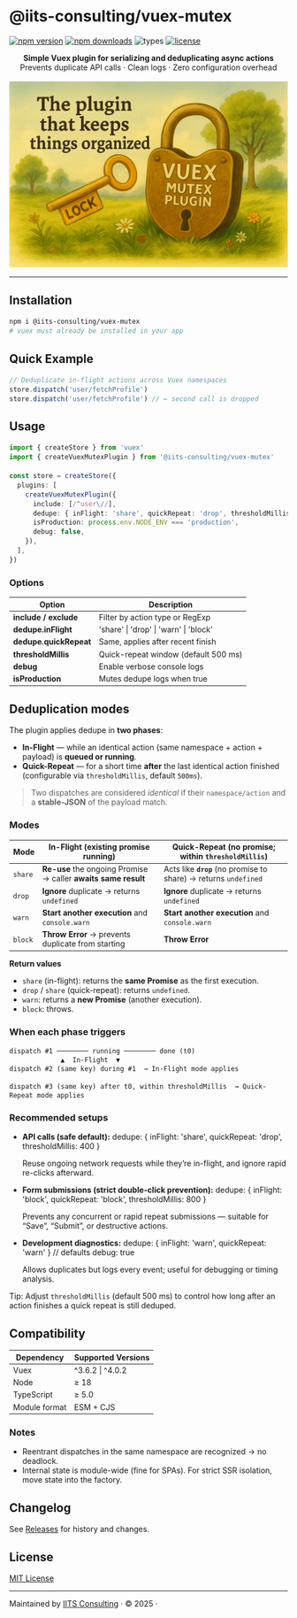 # @iits-consulting/vuex-mutex

[![npm version](https://img.shields.io/npm/v/@iits-consulting/vuex-mutex.svg)](https://www.npmjs.com/package/@iits-consulting/vuex-mutex)
[![npm downloads](https://img.shields.io/npm/dm/@iits-consulting/vuex-mutex.svg)](https://www.npmjs.com/package/@iits-consulting/vuex-mutex)
![types](https://img.shields.io/badge/types-TypeScript-blue)
[![license](https://img.shields.io/npm/l/@iits-consulting/vuex-mutex.svg)](#license)

<p align="center">
  <strong>Simple Vuex plugin for serializing and deduplicating async actions</strong><br>
  Prevents duplicate API calls · Clean logs · Zero configuration overhead
  <br><br>
  <img src="https://raw.githubusercontent.com/iits-consulting/iits-vuex-mutex/main/docs/banner.png" width="600" alt="Vuex Mutex Banner">
</p>

---

## Installation
```bash
npm i @iits-consulting/vuex-mutex
# vuex must already be installed in your app
```

## Quick Example
```ts
// Deduplicate in-flight actions across Vuex namespaces
store.dispatch('user/fetchProfile')
store.dispatch('user/fetchProfile') // ← second call is dropped
```

## Usage
```ts
import { createStore } from 'vuex'
import { createVuexMutexPlugin } from '@iits-consulting/vuex-mutex'

const store = createStore({
  plugins: [
    createVuexMutexPlugin({
      include: [/^user\//],
      dedupe: { inFlight: 'share', quickRepeat: 'drop', thresholdMillis: 500 },
      isProduction: process.env.NODE_ENV === 'production',
      debug: false,
    }),
  ],
})
```

### Options
| Option | Description |
|--------|--------------|
| **include / exclude** | Filter by action type or RegExp |
| **dedupe.inFlight** | 'share' \| 'drop' \| 'warn' \| 'block' |
| **dedupe.quickRepeat** | Same, applies after recent finish |
| **thresholdMillis** | Quick-repeat window (default 500 ms) |
| **debug** | Enable verbose console logs |
| **isProduction** | Mutes dedupe logs when true |

## Deduplication modes

The plugin applies dedupe in **two phases**:

- **In-Flight** — while an identical action (same namespace + action + payload) is **queued or running**.
- **Quick-Repeat** — for a short time **after** the last identical action finished (configurable via `thresholdMillis`, default `500ms`).

> Two dispatches are considered *identical* if their `namespace/action` and a **stable-JSON** of the payload match.

### Modes

| Mode     | In-Flight (existing promise running)                                      | Quick-Repeat (no promise; within `thresholdMillis`)         |
|----------|----------------------------------------------------------------------------|-------------------------------------------------------------|
| `share`  | **Re-use** the ongoing Promise → caller **awaits same result**            | Acts like **`drop`** (no promise to share) → returns `undefined` |
| `drop`   | **Ignore** duplicate → returns `undefined`                                 | **Ignore** duplicate → returns `undefined`                  |
| `warn`   | **Start another execution** and `console.warn`                             | **Start another execution** and `console.warn`              |
| `block`  | **Throw Error** → prevents duplicate from starting                        | **Throw Error**                                             |

**Return values**
- `share` (in-flight): returns the **same Promise** as the first execution.
- `drop` / `share` (quick-repeat): returns `undefined`.
- `warn`: returns a **new Promise** (another execution).
- `block`: throws.

### When each phase triggers

```text
dispatch #1 ──────── running ──────── done (t0)
             ▲  In-Flight  ▼
dispatch #2 (same key) during #1  → In-Flight mode applies

dispatch #3 (same key) after t0, within thresholdMillis  → Quick-Repeat mode applies
```

### Recommended setups

- **API calls (safe default):**
    dedupe: { inFlight: 'share', quickRepeat: 'drop', thresholdMillis: 400 }

    Reuse ongoing network requests while they’re in-flight, and ignore rapid re-clicks afterward.

- **Form submissions (strict double-click prevention):**
    dedupe: { inFlight: 'block', quickRepeat: 'block', thresholdMillis: 800 }

    Prevents any concurrent or rapid repeat submissions — suitable for “Save”, “Submit”, or destructive actions.

- **Development diagnostics:**
    dedupe: { inFlight: 'warn', quickRepeat: 'warn' } // defaults
    debug: true

    Allows duplicates but logs every event; useful for debugging or timing analysis.

Tip: Adjust `thresholdMillis` (default 500 ms) to control how long after an action finishes a quick repeat is still deduped.

## Compatibility
| Dependency | Supported Versions |
|-------------|--------------------|
| Vuex | ^3.6.2 \| ^4.0.2 |
| Node | ≥ 18 |
| TypeScript | ≥ 5.0 |
| Module format | ESM + CJS |

### Notes
- Reentrant dispatches in the same namespace are recognized → no deadlock.
- Internal state is module-wide (fine for SPAs). For strict SSR isolation, move state into the factory.

## Changelog
See [Releases](https://github.com/iits-consulting/iits-vuex-mutex/releases) for history and changes.

## License
[MIT License](./LICENSE)

---
Maintained by [IITS Consulting](https://www.iits-consulting.de) · © 2025 ·

